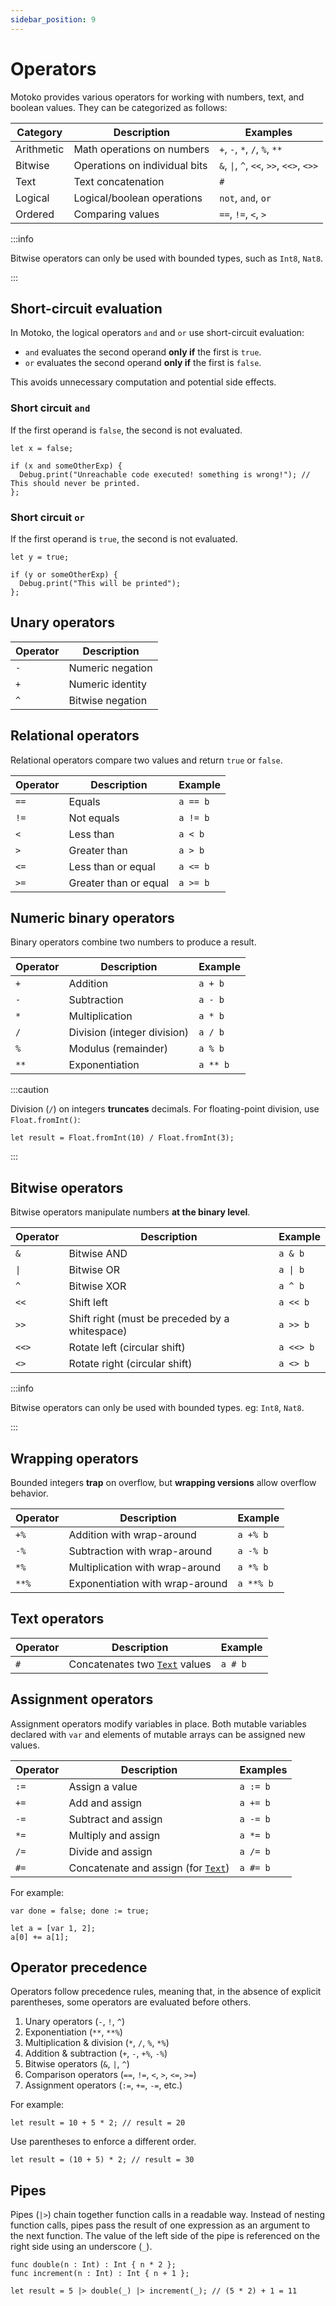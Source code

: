 ```yaml
---
sidebar_position: 9
---
```


# Operators

Motoko provides various operators for working with numbers, text, and boolean values. They can be categorized as follows:

| **Category**   | **Description**                          | **Examples**  |
|---------------|----------------------------------|----------------------|
| Arithmetic | Math operations on numbers      | `+`, `-`, `*`, `/`, `%`, `**` |
| Bitwise    | Operations on individual bits   | `&`, <code>&#124;</code>, `^`, `<<`, `>>`, `<<>`, `<>>` |
| Text       | Text concatenation              | `#` |
| Logical | Logical/boolean operations       | `not`, `and`, `or` |
| Ordered | Comparing values                  | `==`, `!=`, `<`, `>` |

:::info

Bitwise operators can only be used with bounded types, such as `Int8`, `Nat8`.

:::

## Short-circuit evaluation

In Motoko, the logical operators `and` and `or` use short-circuit evaluation:

* `and` evaluates the second operand **only if** the first is `true`.
* `or` evaluates the second operand **only if** the first is `false`.

This avoids unnecessary computation and potential side effects.

### Short circuit `and`

If the first operand is `false`, the second is not evaluated.

```motoko no-repl
let x = false;

if (x and someOtherExp) {
  Debug.print("Unreachable code executed! something is wrong!"); // This should never be printed.
};
```

### Short circuit `or`

If the first operand is `true`, the second is not evaluated.

```motoko no-repl
let y = true;

if (y or someOtherExp) {
  Debug.print("This will be printed");
};
```

## Unary operators

| Operator | Description |
|----------|------------|
| `-`      | Numeric negation |
| `+`      | Numeric identity |
| `^`      | Bitwise negation |

## Relational operators

Relational operators compare two values and return `true` or `false`.

| Operator | Description | Example|
|----------|------------|-----------|
| `==`     | Equals | `a == b` |
| `!=`     | Not equals | `a != b`|
| `<`      | Less than | `a < b` |
| `>`      | Greater than | `a > b` |
| `<=`     | Less than or equal | `a <= b` |
| `>=`     | Greater than or equal | `a >= b`|

## Numeric binary operators

Binary operators combine two numbers to produce a result.

| Operator | Description |  Example|
|----------|------------|------------|
| `+`      | Addition | `a + b` |
| `-`      | Subtraction | `a - b` |
| `*`      | Multiplication | `a * b` |
| `/`      | Division (integer division) | `a / b` |
| `%`      | Modulus (remainder) | `a % b` |
| `**`     | Exponentiation | `a ** b` |

:::caution

Division (`/`) on integers **truncates** decimals. For floating-point division, use `Float.fromInt()`:

```motoko no-repl
let result = Float.fromInt(10) / Float.fromInt(3);
```

:::

## Bitwise operators

Bitwise operators manipulate numbers **at the binary level**.

| Operator | Description |Example |
|----------|------------|----------|
| `&`      | Bitwise AND |`a & b` |
| <code>&#124;</code> | Bitwise OR | <code>a &#124; b</code> |
| `^`      | Bitwise XOR | `a ^ b` |
| `<<`     | Shift left | `a << b` |
| `>>`     | Shift right (must be preceded by a whitespace) |`a >> b` |
| `<<>`    | Rotate left (circular shift) | `a <<> b` |
| `<>`     | Rotate right (circular shift)| `a <> b` |

:::info

Bitwise operators can only be used with bounded types. eg: `Int8`, `Nat8`.

:::

## Wrapping operators

Bounded integers **trap** on overflow, but **wrapping versions** allow overflow behavior.

| Operator | Description | Example |
|----------|------------|------------|
| `+%`     | Addition with wrap-around | `a +% b` |
| `-%`     | Subtraction with wrap-around | `a -% b` |
| `*%`     | Multiplication with wrap-around | `a *% b` |
| `**%`    | Exponentiation with wrap-around | `a **% b` |

## Text operators

| Operator | Description | Example |
|----------|------------|------------|
| `#`      | Concatenates two [`Text`](https://internetcomputer.org/docs/motoko/core/Text) values | `a # b` |

## Assignment operators

Assignment operators modify variables in place. Both mutable variables declared with `var` and elements of mutable arrays can be assigned new values.

| Operator | Description |Examples|
|----------|------------|---------|
| `:=`     | Assign a value | `a := b` |
| `+=`     | Add and assign | `a += b` |
| `-=`     | Subtract and assign | `a -= b` |
| `*=`     | Multiply and assign | `a *= b` |
| `/=`     | Divide and assign | `a /= b` |
| `#=`     | Concatenate and assign (for [`Text`](https://internetcomputer.org/docs/motoko/core/Text)) | `a #= b` |

For example:

```motoko no-repl
var done = false; done := true;

let a = [var 1, 2];
a[0] += a[1];
```

## Operator precedence

Operators follow precedence rules, meaning that, in the absence of explicit parentheses, some operators are evaluated before others.

1. Unary operators (`-`, `!`, `^`)
2. Exponentiation (`**`, `**%`)
3. Multiplication & division (`*`, `/`, `%`, `*%`)
4. Addition & subtraction (`+`, `-`, `+%`, `-%`)
5. Bitwise operators (`&`, `|`, `^`)
6. Comparison operators (`==`, `!=`, `<`, `>`, `<=`, `>=`)
7. Assignment operators (`:=`, `+=`, `-=`, etc.)

For example:

```motoko
let result = 10 + 5 * 2; // result = 20
```

Use parentheses to enforce a different order.

```motoko
let result = (10 + 5) * 2; // result = 30
```

## Pipes

Pipes (`|>`) chain together function calls in a readable way. Instead of nesting function calls, pipes pass the result of one expression as an argument to the next function. The value of the left side of the pipe is referenced on the right side using an underscore (`_`).

```motoko
func double(n : Int) : Int { n * 2 };
func increment(n : Int) : Int { n + 1 };

let result = 5 |> double(_) |> increment(_); // (5 * 2) + 1 = 11
```

